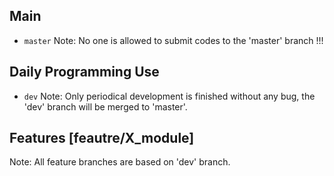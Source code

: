## Main
- `master`
Note: No one is allowed to submit codes to the 'master' branch !!!

## Daily Programming Use
- `dev`
Note: Only periodical development is finished without any bug, the 'dev' branch will be merged to 'master'.

## Features [feautre/X_module]
Note: All feature branches are based on 'dev' branch.